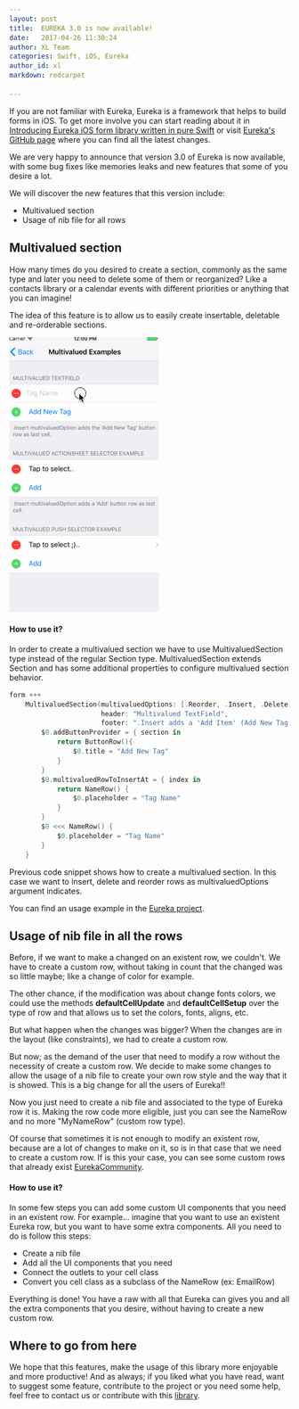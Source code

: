 ```yaml
---
layout: post
title:  EUREKA 3.0 is now available!
date:   2017-04-26 11:30:24
author: XL Team
categories: Swift, iOS, Eureka
author_id: xl
markdown: redcarpet

---
```


If you are not familiar with Eureka, Eureka is a framework that helps to build forms in iOS.
To get more involve you can start reading about it in
[Introducing Eureka iOS form library written in pure Swift](https://blog.xmartlabs.com/2015/09/29/Introducing-Eureka-iOS-form-library-written-in-pure-Swift/) or visit [Eureka's GitHub page](https://github.com/xmartlabs/Eureka) where you can find all the latest changes.

We are very happy to announce that version 3.0 of Eureka is now available, with some bug fixes like memories leaks and new features that some of you desire a lot.

We will discover the new features that this version include:
 - Multivalued section
 - Usage of nib file for all rows

## Multivalued section
How many times do you desired to create a section, commonly as the same type and later you need to delete some of them or reorganized? Like a contacts library or a calendar events with different priorities or anything that you can imagine!

The idea of this feature is to allow us to easily create insertable, deletable and re-orderable sections.

![](
https://github.com/xmartlabs/Eureka/blob/master/Example/Media/EurekaMultivalued.gif)


#### How to use it?
In order to create a multivalued section we have to use MultivaluedSection type instead of the regular Section type. MultivaluedSection extends Section and has some additional properties to configure multivalued section behavior.

```swift
form +++
    MultivaluedSection(multivaluedOptions: [.Reorder, .Insert, .Delete],
                       header: "Multivalued TextField",
                       footer: ".Insert adds a 'Add Item' (Add New Tag) button row as last cell.") {
        $0.addButtonProvider = { section in
            return ButtonRow(){
                $0.title = "Add New Tag"
            }
        }
        $0.multivaluedRowToInsertAt = { index in
            return NameRow() {
                $0.placeholder = "Tag Name"
            }
        }
        $0 <<< NameRow() {
            $0.placeholder = "Tag Name"
        }
    }
```

Previous code snippet shows how to create a multivalued section. In this case we want to insert, delete and reorder rows as multivaluedOptions argument indicates.

You can find an usage example in the [Eureka project](https://github.com/xmartlabs/Eureka).


## Usage of nib file in all the rows
Before, if we want to make a changed on an existent row, we couldn't.
We have to create a custom row, without taking in count that the changed was so little maybe; like a change of color for example.

The other chance, if the modification was about change fonts colors, we could use the methods **defaultCellUpdate** and **defaultCellSetup** over the type of row and that allows us to set the colors, fonts, aligns, etc.

But what happen when the changes was bigger? When the changes are in the layout (like constraints), we had to create a custom row.

But now; as the demand of the user that need to modify a row without the necessity of create a custom row. We decide to make some changes to allow the usage of a nib file to create your own row style and the way that it is showed.
This is a big change for all the users of Eureka!!

Now you just need to create a nib file and associated to the type of Eureka row it is.
Making the row code more eligible, just you can see the NameRow and no more "MyNameRow" (custom row type).

Of course that sometimes it is not enough to modify an existent row, because are a lot of changes to make on it, so is in that case that we need to create a custom row. If is this your case, you can see some custom rows that already exist [EurekaCommunity]( https://github.com/EurekaCommunity).

#### How to use it?
In some few steps you can add some custom UI components that you need in an existent row. For example... imagine that you want to use an existent Eureka row, but you want to have some extra components. All you need to do is follow this steps:
 - Create a nib file
 - Add all the UI components that you need
 - Connect the outlets to your cell class
 - Convert you cell class as a subclass of the NameRow (ex: EmailRow)

 Everything is done! You have a raw with all that Eureka can gives you and all the extra components that you desire, without having to create a new custom row.


## Where to go from here
We hope that this features, make the usage of this library more enjoyable and more productive!
And as always; if you liked what you have read, want to suggest some feature, contribute to the project or you need some help, feel free to contact us or contribute with this [library](https://github.com/xmartlabs/Eureka).
